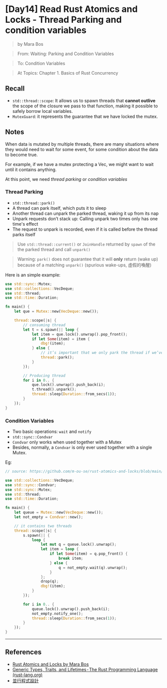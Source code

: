 # [Day14] Read Rust Atomics and Locks - Thread Parking and condition variables

> by Mara Bos

> From: Waiting: Parking and Condition Variables

> To: Condition Variables

> At Topics: Chapter 1. Basics of Rust Concurrency

## Recall

- `std::thread::scope`: It allows us to spawn threads that **cannot outlive** the scope of the closure we pass to that function, making it possible to safely borrow local variables.
- `MutexGuard`: it represents the guarantee that we have locked the mutex.

## Notes

When data is mutated by multiple threads, there are many situations where they would need to wait for some event, for some condition about the data to become true. 

For example, if we have a mutex protecting a Vec, we might want to wait until it contains anything.

At this point, we need *thread parking* or *condition variables*

### Thread Parking

- `std::thread::park()`
- A thread can park itself, which puts it to sleep
- Another thread can unpark the parked thread, waking it up from its nap
- Unpark requests don’t stack up: Calling unpark two times only has one time's effect
- The request to unpark is recorded, even if it is called before the thread parks itself

> Use `std::thread::current()` or `JoinHandle` returned by `spawn` of the the parked thread and call `unpark()`

> Warning: `park()` does not guarantee that it will **only** return (wake up) because of a matching `unpark()` (spurious wake-ups, 虛假的喚醒)

Here is an simple example:

```rust
use std::sync::Mutex;
use std::collections::VecDeque;
use std::thread;
use std::time::Duration;

fn main() {
    let que = Mutex::new(VecDeque::new());

    thread::scope(|s| {
        // consuming thread
        let t = s.spawn(|| loop {
            let item = que.lock().unwrap().pop_front();
            if let Some(item) = item {
                dbg!(item);
            } else {
                // it’s important that we only park the thread if we’ve seen the queue is empty
                thread::park();
            }
        });

        // Producing thread
        for i in 0.. {
            que.lock().unwrap().push_back(i);
            t.thread().unpark();
            thread::sleep(Duration::from_secs(1));
        }
    });
}
```

### Condition Variables

- Two basic operations: `wait` and `notify`
- `std::sync::Condvar`
- `Condvar` only works when used together with a Mutex
- Besides, normally, a `Condvar` is only ever used together with a single Mutex.

Eg:

```rust
// source: https://github.com/m-ou-se/rust-atomics-and-locks/blob/main/examples/ch1-12-condvar.rs

use std::collections::VecDeque;
use std::sync::Condvar;
use std::sync::Mutex;
use std::thread;
use std::time::Duration;

fn main() {
    let queue = Mutex::new(VecDeque::new());
    let not_empty = Condvar::new();

    // it contains two threads
    thread::scope(|s| {
        s.spawn(|| {
            loop {
                let mut q = queue.lock().unwrap();
                let item = loop {
                    if let Some(item) = q.pop_front() {
                        break item;
                    } else {
                        q = not_empty.wait(q).unwrap();
                    }
                };
                drop(q);
                dbg!(item);
            }
        });

        for i in 0.. {
            queue.lock().unwrap().push_back(i);
            not_empty.notify_one();
            thread::sleep(Duration::from_secs(1));
        }
    });
}
```

---

## References

- [Rust Atomics and Locks by Mara Bos](https://marabos.nl/atomics/)
- [Generic Types, Traits, and Lifetimes - The Rust Programming Language (rust-lang.org)](https://doc.rust-lang.org/stable/book/ch10-00-generics.html)
- [並行程式設計](https://hackmd.io/@sysprog/concurrency/https%3A%2F%2Fhackmd.io%2F%40sysprog%2FS1AMIFt0D)
